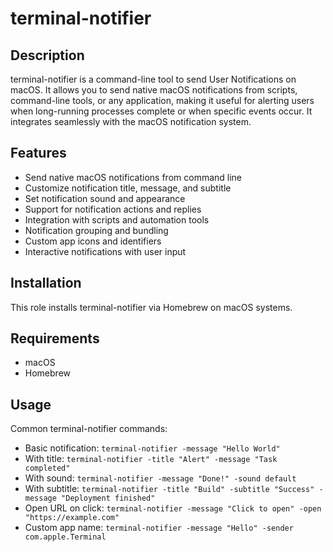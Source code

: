 # terminal-notifier

## Description

terminal-notifier is a command-line tool to send User Notifications on macOS. It allows you to send native macOS notifications from scripts, command-line tools, or any application, making it useful for alerting users when long-running processes complete or when specific events occur. It integrates seamlessly with the macOS notification system.

## Features

- Send native macOS notifications from command line
- Customize notification title, message, and subtitle
- Set notification sound and appearance
- Support for notification actions and replies
- Integration with scripts and automation tools
- Notification grouping and bundling
- Custom app icons and identifiers
- Interactive notifications with user input

## Installation

This role installs terminal-notifier via Homebrew on macOS systems.

## Requirements

- macOS
- Homebrew

## Usage

Common terminal-notifier commands:
- Basic notification: `terminal-notifier -message "Hello World"`
- With title: `terminal-notifier -title "Alert" -message "Task completed"`
- With sound: `terminal-notifier -message "Done!" -sound default`
- With subtitle: `terminal-notifier -title "Build" -subtitle "Success" -message "Deployment finished"`
- Open URL on click: `terminal-notifier -message "Click to open" -open "https://example.com"`
- Custom app name: `terminal-notifier -message "Hello" -sender com.apple.Terminal`
